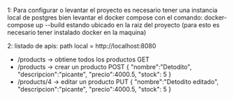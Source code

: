 1: Para configurar o levantar el proyecto es necesario tener una instancia local de postgres bien
levantar el docker compose con el comando: docker-compose up --build estando ubicado en la raiz del proyecto (para esto es necesario tener instalado docker en la maquina)

2: listado de apis: path local = http://localhost:8080
- /products -> obtiene todos los productos GET
- /products -> crear un producto POST
  {
    "nombre":"Detodito",
    "descripcion":"picante",
    "precio":4000.5,
    "stock": 5
}
- /products/4 -> editar un producto PUT
  {
    "nombre":"Detodito editado",
    "descripcion":"picante",
    "precio":4000.5,
    "stock": 5
}
